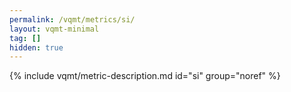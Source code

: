 ```yaml
---
permalink: /vqmt/metrics/si/
layout: vqmt-minimal
tag: []
hidden: true
---
```

{% include vqmt/metric-description.md id="si" group="noref" %}